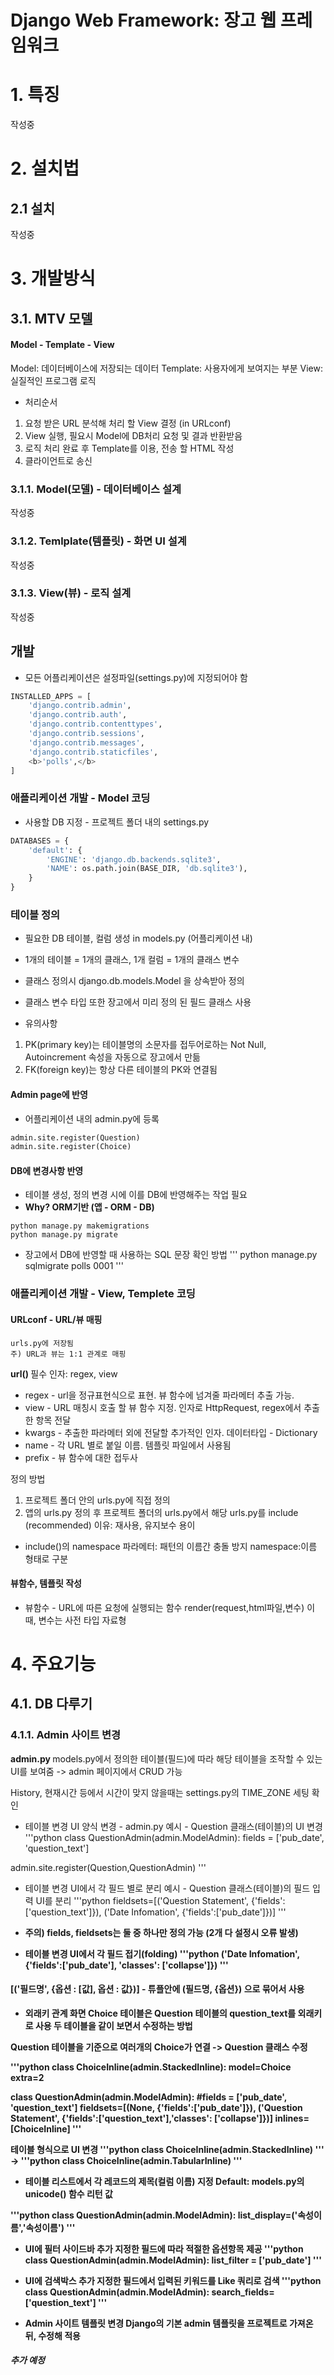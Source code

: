 Django Web Framework: 장고 웹 프레임워크
===================

# 1. 특징
작성중

# 2. 설치법
## 2.1 설치
작성중

# 3. 개발방식

## 3.1. MTV 모델
#### <b> Model - Template - View </b>

Model: 데이터베이스에 저장되는 데이터
Template: 사용자에게 보여지는 부분
View: 실질적인 프로그램 로직

* 처리순서
1. 요청 받은 URL 분석해 처리 할 View 결정 (in URLconf)
2. View 실행, 필요시 Model에 DB처리 요청 및 결과 반환받음
3. 로직 처리 완료 후 Template를 이용, 전송 할 HTML 작성
4. 클라이언트로 송신

### 3.1.1. Model(모델) - 데이터베이스 설계
작성중
### 3.1.2. Temlplate(템플릿) - 화면 UI 설계
작성중
### 3.1.3. View(뷰) - 로직 설계
작성중

## 개발
* 모든 어플리케이션은 설정파일(settings.py)에 지정되어야 함
```python
INSTALLED_APPS = [
    'django.contrib.admin',
    'django.contrib.auth',
    'django.contrib.contenttypes',
    'django.contrib.sessions',
    'django.contrib.messages',
    'django.contrib.staticfiles',
    <b>'polls',</b>
]
```

### 애플리케이션 개발 - Model 코딩
* 사용할 DB 지정 - 프로젝트 폴더 내의 settings.py
```python
DATABASES = {
    'default': {
        'ENGINE': 'django.db.backends.sqlite3',
        'NAME': os.path.join(BASE_DIR, 'db.sqlite3'),
    }
}
```

### 테이블 정의
* 필요한 DB 테이블, 컬럼 생성 in models.py (어플리케이션 내)
* 1개의 테이블 = 1개의 클래스, 1개 컬럼 = 1개의 클래스 변수
* 클래스 정의시 django.db.models.Model 을 상속받아 정의
* 클래스 변수 타입 또한 장고에서 미리 정의 된 필드 클래스 사용

* 유의사항
1. PK(primary key)는 테이블명의 소문자를 접두어로하는 Not Null, Autoincrement 속성을 자동으로 장고에서 만듦
2. FK(foreign key)는 항상 다른 테이블의 PK와 연결됨

#### Admin page에 반영
* 어플리케이션 내의 admin.py에 등록
```python
admin.site.register(Question)
admin.site.register(Choice)
```

#### DB에 변경사항 반영
* 테이블 생성, 정의 변경 시에 이를 DB에 반영해주는 작업 필요
* <b> Why? ORM기반  (앱 - ORM - DB) </b>
```
python manage.py makemigrations
python manage.py migrate
```

* 장고에서 DB에 반영할 때 사용하는 SQL 문장 확인 방법
'''
python manage.py sqlmigrate polls 0001
'''

### 애플리케이션 개발 - View, Templete 코딩
#### URLconf - URL/뷰 매핑
    urls.py에 저장됨
    주) URL과 뷰는 1:1 관계로 매핑

<b> url() </b>
필수 인자: regex, view
* regex - url을 정규표현식으로 표현. 뷰 함수에 넘겨줄 파라메터 추출 가능.
* view - URL 매칭시 호출 할 뷰 함수 지정. 인자로 HttpRequest, regex에서 추출한 항목 전달
* kwargs - 추출한 파라메터 외에 전달할 추가적인 인자. 데이터타입 - Dictionary
* name - 각 URL 별로 붙일 이름. 템플릿 파일에서 사용됨
* prefix - 뷰 함수에 대한 접두사

정의 방법
1. 프로젝트 폴더 안의 urls.py에 직접 정의
2. 앱의 urls.py 정의 후 프로젝트 폴더의 urls.py에서 해당 urls.py를 include (recommended)
이유: 재사용, 유지보수 용이
* include()의 namespace 파라메터: 패턴의 이름간 충돌 방지
namespace:이름 형태로 구분

#### 뷰함수, 템플릿 작성
* 뷰함수 - URL에 따른 요청에 실행되는 함수
render(request,html파일,변수)
이때, 변수는 사전 타입 자료형

# 4. 주요기능
## 4.1. DB 다루기
### 4.1.1. Admin 사이트 변경
<b> admin.py </b>
models.py에서 정의한 테이블(필드)에 따라 해당 테이블을 조작할 수 있는 UI를 보여줌
-> admin 페이지에서 CRUD 가능

History, 현재시간 등에서 시간이 맞지 않을때는 settings.py의 TIME_ZONE 세팅 확인

* 테이블 변경 UI 양식 변경 - admin.py
예시 - Question 클래스(테이블)의 UI 변경
'''python
class QuestionAdmin(admin.ModelAdmin):
    fields = ['pub_date', 'question_text']

admin.site.register(Question,QuestionAdmin)
'''

* 테이블 변경 UI에서 각 필드 별로 분리
예시 - Question 클래스(테이블)의 필드 입력 UI를 분리
'''python
fieldsets=[('Question Statement', {'fields':['question_text']}),
            ('Date Infomation', {'fields':['pub_date']})]
'''

* <b> 주의) fields, fieldsets는 둘 중 하나만 정의 가능 (2개 다 설정시 오류 발생) 

* 테이블 변경 UI에서 각 필드 접기(folding)
'''python
('Date Infomation', {'fields':['pub_date'], 'classes': ['collapse']})
'''

#### <b>[('필드명', {옵션 : [값], 옵션 : 값})] - 튜플안에 (필드명, {옵션}) 으로 묶어서 사용 </b>

* 외래키 관계 화면
Choice 테이블은 Question 테이블의 question_text를 외래키로 사용
두 테이블을 같이 보면서 수정하는 방법

<b> Question 테이블을 기준으로 여러개의 Choice가 연결 -> Question 클래스 수정 </b>

'''python
class ChoiceInline(admin.StackedInline):
    model=Choice
    extra=2

class QuestionAdmin(admin.ModelAdmin):
    #fields = ['pub_date', 'question_text']
    fieldsets=[(None, {'fields':['pub_date']}),
               ('Question Statement', {'fields':['question_text'],'classes': ['collapse']})]
    inlines=[ChoiceInline]
'''

테이블 형식으로 UI 변경
'''python
class ChoiceInline(admin.StackedInline)
'''
->
'''python
class ChoiceInline(admin.TabularInline)
'''

* 테이블 리스트에서 각 레코드의 제목(컬럼 이름) 지정
Default: models.py의 __unicode()__ 함수 리턴 값

'''python
class QuestionAdmin(admin.ModelAdmin):
    list_display=('속성이름','속성이름')
'''

* UI에 필터 사이드바 추가
지정한 필드에 따라 적절한 옵션항목 제공
'''python
class QuestionAdmin(admin.ModelAdmin):
    list_filter = ['pub_date']
'''

* UI에 검색박스 추가
지정한 필드에서 입력된 키워드를 Like 쿼리로 검색
'''python
class QuestionAdmin(admin.ModelAdmin):
    search_fields=['question_text']
'''

* Admin 사이트 템플릿 변경
Django의 기본 admin 템플릿을 프로젝트로 가져온 뒤, 수정해 적용
##### 추가 예정

